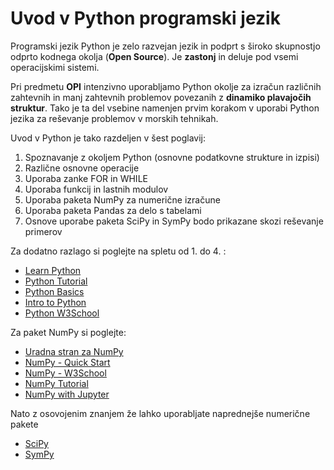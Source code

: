 # **Uvod v Python programski jezik**

Programski jezik Python je zelo razvejan jezik in podprt s široko skupnostjo odprto kodnega okolja (**Open Source**). Je **zastonj** in deluje pod vsemi operacijskimi sistemi.

Pri predmetu **OPI** intenzivno uporabljamo Python okolje za izračun različnih zahtevnih in manj zahtevnih problemov povezanih z **dinamiko plavajočih struktur**. Tako je ta del vsebine namenjen prvim korakom v uporabi Python jezika za reševanje problemov v morskih tehnikah.

Uvod v Python je tako razdeljen v šest poglavij:

1. Spoznavanje z okoljem Python (osnovne podatkovne strukture in izpisi)
2. Različne osnovne operacije
3. Uporaba zanke FOR in WHILE
4. Uporaba funkcij in lastnih modulov
5. Uporaba paketa NumPy za numerične izračune
6. Uporaba paketa Pandas za delo s tabelami
7. Osnove uporabe paketa SciPy in SymPy bodo prikazane skozi reševanje primerov

Za dodatno razlago si poglejte na spletu od 1. do 4. :

- [Learn Python](https://www.learnpython.org/)
- [Python Tutorial](https://docs.python.org/3/tutorial/)
- [Python Basics](https://pythonbasics.org/)
- [Intro to Python](https://python-course.eu/python-tutorial/)
- [Python W3School](https://www.w3schools.com/python/)

Za paket NumPy si poglejte:

- [Uradna stran za NumPy](https://numpy.org/doc/stable/index.html)
- [NumPy - Quick Start](https://numpy.org/doc/stable/user/quickstart.html)
- [NumPy - W3School](https://www.w3schools.com/python/numpy/numpy_intro.asp)
- [NumPy Tutorial](https://www.w3schools.com/python/numpy/default.asp)
- [NumPy with Jupyter](https://cs231n.github.io/python-numpy-tutorial/)

Nato z osovojenim znanjem že lahko uporabljate naprednejše numerične pakete

- [SciPy](https://docs.scipy.org/doc/scipy/reference/)
- [SymPy](https://docs.sympy.org/latest/index.html)
  

